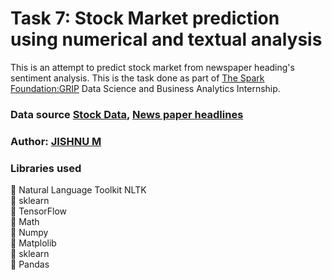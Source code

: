 # Task 7: Stock Market prediction using numerical and textual analysis

This is an attempt to predict stock market from newspaper heading's sentiment analysis. This is the task done as part of [The Spark Foundation:GRIP](https://internship.thesparksfoundation.info/) Data Science and Business Analytics Internship.


### Data source [Stock Data](https://finance.yahoo.com/quote/AAPL/history?p=AAPL), [News paper headlines](https://bit.ly/36fFPI6)

### Author: [JISHNU M](https://www.linkedin.com/in/jishnumanayathody/)

### Libraries used 
🎯 Natural Language Toolkit NLTK <br> 🎯 sklearn <br> 🎯 TensorFlow <br> 🎯 Math <br> 🎯 Numpy <br>🎯 Matplolib <br> 🎯 sklearn <br> 🎯 Pandas <br>

 




